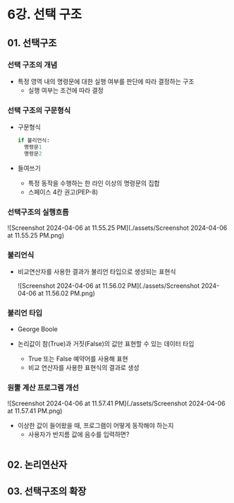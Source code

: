 # 6강. 선택 구조

## 01. 선택구조

### 선택 구조의 개념

- 특정 영역 내의 명령문에 대한 실행 여부를 판단에 따라 결정하는 구조
  - 실행 여부는 조건에 따라 결정



### 선택 구조의 구문형식

- 구문형식

  ```python
  if 불리언식:
    명령문1
    명령문2
  ```

- 들여쓰기

  - 특정 동작을 수행하는 한 라인 이상의 명령문의 집합
  - 스페이스 4칸 권고(PEP-8)



### 선택구조의 실행흐름

![Screenshot 2024-04-06 at 11.55.25 PM](./assets/Screenshot 2024-04-06 at 11.55.25 PM.png)



### 불리언식

- 비교연산자를 사용한 결과가 불리언 타입으로 생성되는 표현식

  ![Screenshot 2024-04-06 at 11.56.02 PM](./assets/Screenshot 2024-04-06 at 11.56.02 PM.png)



### 불리언 타입

- George Boole

- 논리값이 참(True)과 거짓(False)의 값만 표현할 수 있는 데이터 타입
  - True 또는 False 예약어를 사용해 표현
  - 비교 연산자를 사용한 표현식의 결과로 생성



### 원뿔 계산 프로그램 개선

![Screenshot 2024-04-06 at 11.57.41 PM](./assets/Screenshot 2024-04-06 at 11.57.41 PM.png)

- 이상한 값이 들어왔을 때, 프로그램이 어떻게 동작해야 하는지
  - 사용자가 반지름 값에 음수를 입력하면?

```python
```





## 02. 논리연산자



## 03. 선택구조의 확장



